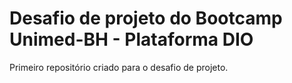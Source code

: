 # Desafio de projeto do Bootcamp Unimed-BH - Plataforma DIO
Primeiro repositório criado para o desafio de projeto.
